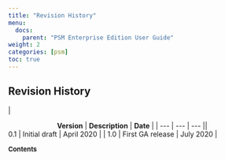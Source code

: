 ```yaml
---
title: "Revision History"
menu:
  docs:
    parent: "PSM Enterprise Edition User Guide"
weight: 2
categories: [psm]
toc: true
---
```

<style>
   .p-table th {
       align: center;
       border: 1px solid #ccc;
       text-align: center;
       background: #44546A;
       border-color: white;
       font-weight: bold;
       color: white;
   }

   .p-table table {
       margin-left:auto;
       margin-right:auto;
   }

   .p-table td {
       border: 1px solid #ccc;
       text-align: left;
       border-left: none;
       border-right: none;
   }
</style>
## Revision History
<div class="p-table center"><div></div>

| <div style="text-align:center">**Version** | **Description** | **Date** |
| --- | --- | --- || </div>0.1 | Initial draft | April 2020 |
| 1.0 | First GA release | July 2020 |

</div>

<font size='2'>**Contents**
</font>
